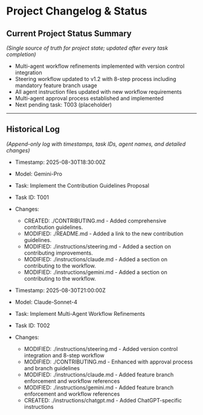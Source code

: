# Project Changelog & Status

## Current Project Status Summary
*(Single source of truth for project state; updated after every task completion)*

- Multi-agent workflow refinements implemented with version control integration
- Steering workflow updated to v1.2 with 8-step process including mandatory feature branch usage
- All agent instruction files updated with new workflow requirements  
- Multi-agent approval process established and implemented
- Next pending task: T003 (placeholder)

---

## Historical Log
*(Append-only log with timestamps, task IDs, agent names, and detailed changes)*

- Timestamp: 2025-08-30T18:30:00Z
- Model: Gemini-Pro
- Task: Implement the Contribution Guidelines Proposal
- Task ID: T001
- Changes:
  - CREATED: ./CONTRIBUTING.md - Added comprehensive contribution guidelines.
  - MODIFIED: ./README.md - Added a link to the new contribution guidelines.
  - MODIFIED: ./instructions/steering.md - Added a section on contributing improvements.
  - MODIFIED: ./instructions/claude.md - Added a section on contributing to the workflow.
  - MODIFIED: ./instructions/gemini.md - Added a section on contributing to the workflow.

- Timestamp: 2025-08-30T21:00:00Z
- Model: Claude-Sonnet-4
- Task: Implement Multi-Agent Workflow Refinements
- Task ID: T002
- Changes:
  - MODIFIED: ./instructions/steering.md - Added version control integration and 8-step workflow
  - MODIFIED: ./CONTRIBUTING.md - Enhanced with approval process and branch guidelines
  - MODIFIED: ./instructions/claude.md - Added feature branch enforcement and workflow references
  - MODIFIED: ./instructions/gemini.md - Added feature branch enforcement and workflow references
  - CREATED: ./instructions/chatgpt.md - Added ChatGPT-specific instructions

